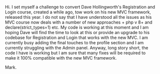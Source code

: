 Hi.
I set myself a challenge to convert Dave Hollingworth's Registration and Login course, created a while ago, tow work on his new MVC framework, released this year.
I do not say that I have understood all the issues as his MVC course now deals with a number of new approaches + php v 8+ and declare(strict_types=1) etc.
My code is working at this moment and I am hoping Dave will find the time to look at this or provide an upgrade to his codebase for Registration and Login that works with the new MVC.
I am currently busy adding the final touches to the profile section and I am currently struggling with the Admin panel.
Anyway, long story short, the code I have is working but I am sure that many fixes will be required to make it 100% compatible with the new MVC framework.

Mark.
